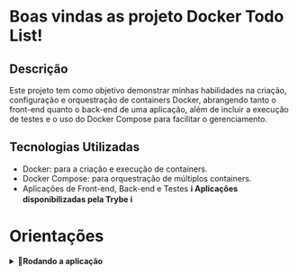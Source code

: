 # Boas vindas as projeto Docker Todo List!

## Descrição
Este projeto tem como objetivo demonstrar minhas habilidades na criação, configuração e orquestração de containers Docker, abrangendo tanto o front-end quanto o back-end de uma aplicação, além de incluir a execução de testes e o uso do Docker Compose para facilitar o gerenciamento.

## Tecnologias Utilizadas

  * Docker: para a criação e execução de containers.
  * Docker Compose: para orquestração de múltiplos containers.
  * Aplicações de Front-end, Back-end e Testes **ℹ️ Aplicações disponibilizadas pela Trybe ℹ️**

# Orientações

<details>
  <summary><strong>🐳Rodando a aplicação</strong></summary> 

  
  ---
 
  **:warning: Antes de começar, seu docker-compose precisa estar na versão 1.29 ou superior. [Veja aqui]     (https://www.digitalocean.com/community/tutorials/how-to-install-and-use-docker-compose-on-ubuntu-20-04-pt) ou [na documentação]     (https://docs.docker.com/compose/install/) como instalá-lo. No primeiro artigo, você pode substituir onde está com `1.26.0` por `1.29.2`.**
 
 > :information_source: Clone o projeto com o comando `git clone ***`.
 
 > :information_source: Entre na pasta `cd projeto-store-manager`.
</details>
